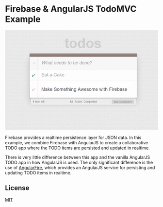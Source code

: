 # Firebase & AngularJS TodoMVC Example

<a href="http://todomvc.com/labs/architecture-examples/firebase-angular/" target="_blank"><img src="demo.png"/></a>

Firebase provides a realtime persistence layer for JSON data. In this example,
we combine Firebase with AngularJS to create a collaborative TODO app where
the TODO items are persisted and updated in realtime.

There is very little difference between this app and the vanilla AngularJS
TODO app in how AngularJS is used. The only significant difference is the
use of [AngularFire](http://github.com/firebase/angularFire), which provides
an AngularJS service for persisting and updating TODO items in realtime.

## License

[MIT](http://firebase.mit-license.org/)